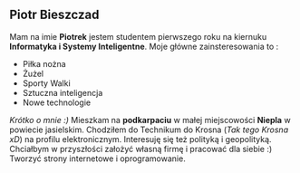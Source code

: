 ## Piotr Bieszczad 
Mam na imie **Piotrek** jestem studentem pierwszego roku na kiernuku **Informatyka i Systemy Inteligentne**. Moje główne zainsteresowania to :
* Piłka nożna
* Żużel 
* Sporty Walki
* Sztuczna inteligencja
* Nowe technologie


*Krótko o mnie :)* Mieszkam na **podkarpaciu** w małej miejscowości **Niepla** w powiecie jasielskim. Chodziłem do Technikum do Krosna (*Tak tego Krosna xD*) na profilu elektronicznym. Interesuję się też polityką i geopolityką. Chciałbym w przyszłości założyć własną firmę i pracować dla siebie :) Tworzyć strony internetowe i oprogramowanie.
